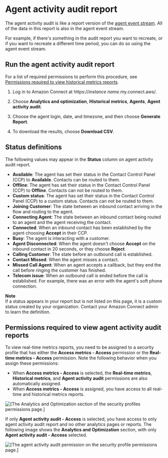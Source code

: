 # Agent activity audit report<a name="agent-activity-audit-report"></a>

The agent activity audit is like a report version of the [agent event stream](agent-event-streams.md)\. All of the data in this report is also in the agent event stream\.

For example, if there's something in the audit report you want to recreate, or if you want to recreate a different time period, you can do so using the agent event stream\.

## Run the agent activity audit report<a name="access-agent-activity-audit"></a>

For a list of required permissions to perform this procedure, see [Permissions required to view historical metrics reports](htm-permissions.md)\. 

1. Log in to Amazon Connect at https://*instance name*\.my\.connect\.aws/\.

1. Choose **Analytics and optimization**, **Historical metrics**, **Agents**, **Agent activity audit**\.

1. Choose the agent login, date, and timezone, and then choose **Generate Report**\.

1. To download the results, choose **Download CSV**\.

## Status definitions<a name="agent-activity-status-definitions"></a>

The following values may appear in the **Status** column on agent activity audit report\. 
+ **Available**: The agent has set their status in the Contact Control Panel \(CCP\) to **Available**\. Contacts can be routed to them\.
+ **Offline**: The agent has set their status in the Contact Control Panel \(CCP\) to **Offline**\. Contacts can not be routed to them\.
+ **Custom status**: The agent has set their status in the Contact Control Panel \(CCP\) to a custom status\. Contacts can not be routed to them\.
+ **Joining Customer**: The state between an inbound contact arriving in the flow and routing to the agent\.
+ **Connecting Agent**: The state between an inbound contact being routed to an agent and the agent receiving the contact\.
+ **Connected**: When an inbound contact has been established by the agent choosing **Accept** in their CCP\.
+ **Busy**: The agent is interacting with a customer\.
+ **Agent Disconnected**: When the agent doesn't choose **Accept** on the inbound contact in 20 seconds, or they choose **Reject**\.
+ **Calling Customer**: The state before an outbound call is established\.
+ **Contact Missed**: When the agent misses a contact\. 
+ **Missed Call Agent**: When an agent accepts a callback, but they end the call before ringing the customer has finished\. 
+ **Telecom issue**: When an outbound call is ended before the call is established\. For example, there was an error with the agent's soft phone connection\.

**Note**  
If a status appears in your report but is not listed on this page, it is a custom status created by your organization\. Contact your Amazon Connect admin to learn the definition\.

## Permissions required to view agent activity audit reports<a name="agent-activity-audit-permissions"></a>

To view real\-time metrics reports, you need to be assigned to a security profile that has either the **Access metrics \- Access** permission or the **Real\-time metrics \- Access** permission\. Note the following behavior when you assign these permissions:
+ When **Access metrics \- Access** is selected, the **Real\-time metrics**, **Historical metrics**, and **Agent activity audit** permissions are also automatically assigned\. 
+ When **Access metrics \- Access** is assigned, you have access to all real\-time and historical metrics reports\.

![\[The Analytics and Optimization section of the security profiles permissions page.\]](http://docs.aws.amazon.com/connect/latest/adminguide/images/permissions-create-and-share-reports.png)

If only **Agent activity audit \- Access** is selected, you have access to only agent activity audit report and no other analytics pages or reports\. The following image shows the **Analytics and Optimization** section, with only **Agent activity audit \- Access** selected\.

![\[The agent activity audit permission on the security profile permissions page.\]](http://docs.aws.amazon.com/connect/latest/adminguide/images/permissions-create-and-share-reports-3.png)